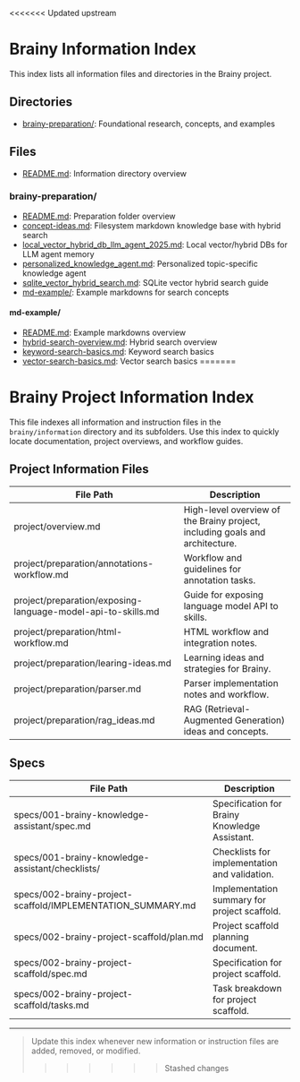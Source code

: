 <<<<<<< Updated upstream
# Brainy Information Index

This index lists all information files and directories in the Brainy project.

## Directories
- [brainy-preparation/](./brainy-preparation/): Foundational research, concepts, and examples

## Files
- [README.md](./README.md): Information directory overview

### brainy-preparation/
- [README.md](./brainy-preparation/README.md): Preparation folder overview
- [concept-ideas.md](./brainy-preparation/concept-ideas.md): Filesystem markdown knowledge base with hybrid search
- [local_vector_hybrid_db_llm_agent_2025.md](./brainy-preparation/local_vector_hybrid_db_llm_agent_2025.md): Local vector/hybrid DBs for LLM agent memory
- [personalized_knowledge_agent.md](./brainy-preparation/personalized_knowledge_agent.md): Personalized topic-specific knowledge agent
- [sqlite_vector_hybrid_search.md](./brainy-preparation/sqlite_vector_hybrid_search.md): SQLite vector hybrid search guide
- [md-example/](./brainy-preparation/md-example/): Example markdowns for search concepts

#### md-example/
- [README.md](./brainy-preparation/md-example/README.md): Example markdowns overview
- [hybrid-search-overview.md](./brainy-preparation/md-example/hybrid-search-overview.md): Hybrid search overview
- [keyword-search-basics.md](./brainy-preparation/md-example/keyword-search-basics.md): Keyword search basics
- [vector-search-basics.md](./brainy-preparation/md-example/vector-search-basics.md): Vector search basics
=======
# Brainy Project Information Index

This file indexes all information and instruction files in the `brainy/information` directory and its subfolders. Use this index to quickly locate documentation, project overviews, and workflow guides.

## Project Information Files

| File Path | Description |
|-----------|------------|
| project/overview.md | High-level overview of the Brainy project, including goals and architecture. |
| project/preparation/annotations-workflow.md | Workflow and guidelines for annotation tasks. |
| project/preparation/exposing-language-model-api-to-skills.md | Guide for exposing language model API to skills. |
| project/preparation/html-workflow.md | HTML workflow and integration notes. |
| project/preparation/learing-ideas.md | Learning ideas and strategies for Brainy. |
| project/preparation/parser.md | Parser implementation notes and workflow. |
| project/preparation/rag_ideas.md | RAG (Retrieval-Augmented Generation) ideas and concepts. |

## Specs

| File Path | Description |
|-----------|------------|
| specs/001-brainy-knowledge-assistant/spec.md | Specification for Brainy Knowledge Assistant. |
| specs/001-brainy-knowledge-assistant/checklists/ | Checklists for implementation and validation. |
| specs/002-brainy-project-scaffold/IMPLEMENTATION_SUMMARY.md | Implementation summary for project scaffold. |
| specs/002-brainy-project-scaffold/plan.md | Project scaffold planning document. |
| specs/002-brainy-project-scaffold/spec.md | Specification for project scaffold. |
| specs/002-brainy-project-scaffold/tasks.md | Task breakdown for project scaffold. |

---

> Update this index whenever new information or instruction files are added, removed, or modified.
>>>>>>> Stashed changes

